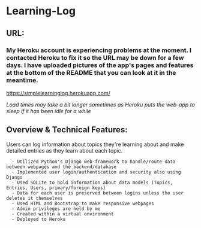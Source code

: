 # Learning-Log

## URL:

### My Heroku account is experiencing problems at the moment. I contacted Heroku to fix it so the URL may be down for a few days. I have uploaded pictures of the app's pages and features at the bottom of the README that you can look at it in the meantime.

https://simplelearninglog.herokuapp.com/

*Load times may take a bit longer sometimes as Heroku puts the web-app to sleep if it has been idle for a while*

## Overview & Technical Features:
Users can log information about topics they're learning about and make detailed entries as they learn about each topic.

      - Utilized Python's Django web-framework to handle/route data between webpages and the backend/database
      - Implemented user login/authentication and security also using Django
      - Used SQLite to hold information about data models (Topics, Entries, Users, primary/foreign keys)
      - Data for each user is preserved between logins unless the user deletes it themselves
      - Used HTML and Bootstrap to make responsive webpages
      - Admin privileges are held by me
      - Created within a virtual environment 
      - Deployed to Heroku

